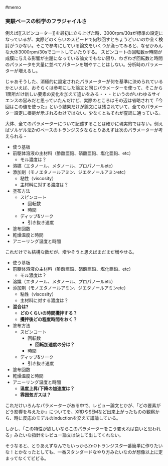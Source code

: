 #memo

### 実験ベースの科学のフラジャイルさ

例えば[[スピンコーター]]を最初に立ち上げた時、3000rpm/30sが標準の設定になっているが、実際どのくらいのスピードで何秒回すとちょうどいいのか全く検討がつかない。そこで参考にしている論文をいくつか漁ってみると、なぜかみんな大体3000rpm/30sでコートしていたりする。
スピンコートの回転数or時間が成膜に与える影響が主題になっている論文でもない限り、わざわざ回転数と時間のパラメータを大量に並べてパターンを増やすことはしない。分析時のパラメーターが増えるし。

じゃあそうした、消極的に設定されたパラメーターが何を基準に決められているかといえば、おそらくは参考にした論文と同じパラメーターを使って、そこから1箇所だけ新しい要素の変化を加えて違いをみる・・・というのがいわゆるサイエンスの営みだと思っていたんだけど、実際のところはその辺は省略されて「今回はこの値を使った」という結果だけが論文には残されていて、全てのパラメーター設定に根拠が示されるわけではない。少なくともそれが査読に通っている。

大体、全てのパラメーターについて記述することは確かに現実的ではない。例えばゾルゲル法ZnOベースのトランジスタならとりあえずは次のパラメーターが考えられる・

- 使う基板
- 前駆体溶液の主材料（酢酸亜鉛、硝酸亜鉛、塩化亜鉛、etc）
	- モル濃度は？
- 溶媒（エタノール、メタノール、プロパノールetc）
- 添加剤（モノエタノールアミン、ジエタノールアミンetc）
	- 粘性（viscosity）
	- 主材料に対する濃度は？
- 塗布方法
	- スピンコート
		- 回転数
		- 時間
	- ディップ&ソーク
		- 引き抜き速度
- 塗布回数
- 乾燥温度と時間
- アニーリング温度と時間

これだけでも結構な数だが、増やそうと思えばまだまだ増やせる。


- 使う基板
- 前駆体溶液の主材料（酢酸亜鉛、硝酸亜鉛、塩化亜鉛、etc）
	- モル濃度は？
- 溶媒（エタノール、メタノール、プロパノールetc）
- 添加剤（モノエタノールアミン、ジエタノールアミンetc）
	- 粘性（viscosity）
	- 主材料に対する濃度は？
- **混合は?**
	- **どのくらいの時間攪拌する？**
	- **攪拌後どの程度時間をおく？**
- 塗布方法
	- スピンコート
		- 回転数
			- **回転加速度の分は？**
		- 時間
	- ディップ&ソーク
		- 引き抜き速度
- 塗布回数
- 乾燥温度と時間
- アニーリング温度と時間
	- **温度上昇/下降の加速度は？**
	- **雰囲気ガスは？**

これだけいろんなパラメーターがある中で、レビュー論文とかが、「どの要素がどう影響を与えたか」についてを、XRDやSEMなど出来上がったものの観察から、時に反応のモデルのinductionを交えて議論している。

しかし、「この特性が欲しいならこのパラメーターをこう変えれば良いと思われる」みたいな指針をレビュー論文は決して出してくれない。

そうなると、とりあえずなんでもいっからZnOトランジスタ一番簡単に作りたいな！とかなったとしても、一番スタンダードなやり方みたいなのが想像以上に定まってなくてビビる。


